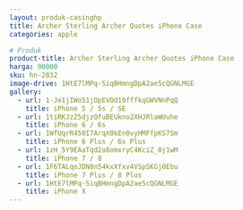 ```yaml
---
layout: produk-casinghp
title: Archer Sterling Archer Quotes iPhone Case
categories: apple

# Produk
product-title: Archer Sterling Archer Quotes iPhone Case
harga: 90000
sku: hn-2832
image-drive: 1HtE7lMPq-SiqBHmngDpA2ae5cQGNLMGE
gallery:
  - url: 1-JeIjIWo51jOpEVOd19fffkqGWVNnPqQ
    title: iPhone 5 / 5s / SE
  - url: 1tiRKJzZ5djzOfuBEUkno2XHJRlaWUuhe
    title: iPhone 6 / 6s
  - url: 1WfUqrR450I7ArqX0kEn0vyHMFfpKS7Sm
    title: iPhone 6 Plus / 6s Plus
  - url: 1zH_5Y9EAaTqd2o8omxryC4KciZ_0j1wM
    title: iPhone 7 / 8
  - url: 1F6TALqoJDN8n54kxXfxv4VSpSKGj0Ebu
    title: iPhone 7 Plus / 8 Plus
  - url: 1HtE7lMPq-SiqBHmngDpA2ae5cQGNLMGE
    title: iPhone X
---
```


